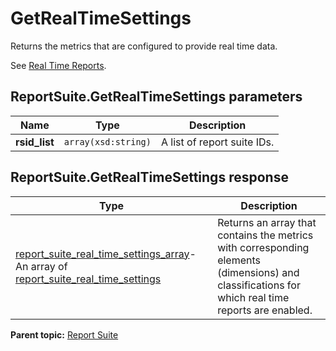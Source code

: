 # GetRealTimeSettings

Returns the metrics that are configured to provide real time data.

See [Real Time Reports](../../../reporting-api/real_time.md).

## ReportSuite.GetRealTimeSettings parameters

|Name|Type|Description|
|----|----|-----------|
|**rsid_list** |`array(xsd:string)` |A list of report suite IDs.|

## ReportSuite.GetRealTimeSettings response

|Type|Description|
|----|-----------|
| [report_suite_real_time_settings_array](../../data_types/r_report_suite_real_time_settings_array.md#)- An array of [report_suite_real_time_settings](../../data_types/r_report_suite_real_time_settings.md#) | Returns an array that contains the metrics with corresponding elements (dimensions) and classifications for which real time reports are enabled. |

**Parent topic:** [Report Suite](../../methods/report_suite/r_methods_reportsuite.md)

